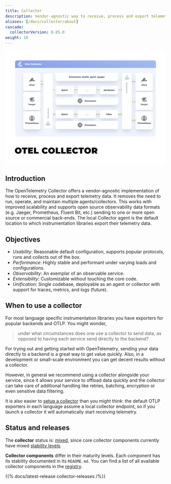 ```yaml
---
title: Collector
description: Vendor-agnostic way to receive, process and export telemetry data.
aliases: [/docs/collector/about]
cascade:
  collectorVersion: 0.85.0
weight: 10
---
```


![OpenTelemetry Collector diagram with Jaeger, OTLP and Prometheus integration](img/otel-collector.svg)

## Introduction

The OpenTelemetry Collector offers a vendor-agnostic implementation of how to
receive, process and export telemetry data. It removes the need to run, operate,
and maintain multiple agents/collectors. This works with improved scalability
and supports open source observability data formats (e.g. Jaeger, Prometheus,
Fluent Bit, etc.) sending to one or more open source or commercial back-ends.
The local Collector agent is the default location to which instrumentation
libraries export their telemetry data.

## Objectives

- _Usability_: Reasonable default configuration, supports popular protocols,
  runs and collects out of the box.
- _Performance_: Highly stable and performant under varying loads and
  configurations.
- _Observability_: An exemplar of an observable service.
- _Extensibility_: Customizable without touching the core code.
- _Unification_: Single codebase, deployable as an agent or collector with
  support for traces, metrics, and logs (future).

## When to use a collector

For most language specific instrumentation libraries you have exporters for
popular backends and OTLP. You might wonder,

> under what circumstances does one use a collector to send data, as opposed to
> having each service send directly to the backend?

For trying out and getting started with OpenTelemetry, sending your data
directly to a backend is a great way to get value quickly. Also, in a
development or small-scale environment you can get decent results without a
collector.

However, in general we recommend using a collector alongside your service, since
it allows your service to offload data quickly and the collector can take care
of additional handling like retries, batching, encryption or even sensitive data
filtering.

It is also easier to [setup a collector](./getting-started) than you might
think: the default OTLP exporters in each language assume a local collector
endpoint, so if you launch a collector it will automatically start receiving
telemetry.

## Status and releases

The **collector** status is: [mixed][], since core collector components
currently have mixed [stability levels][].

**Collector components** differ in their maturity levels. Each component has its
stability documented in its `README.md`. You can find a list of all available
collector components in the [registry][].

{{% docs/latest-release collector-releases /%}}

[registry]: /ecosystem/registry/?language=collector
[mixed]: /docs/specs/otel/document-status/#mixed
[stability levels]:
  https://github.com/open-telemetry/opentelemetry-collector#stability-levels
